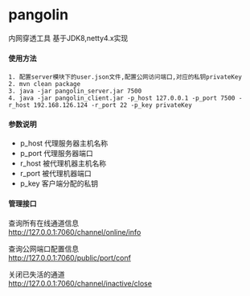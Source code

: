 # pangolin
内网穿透工具 基于JDK8,netty4.x实现

#### 使用方法

    1. 配置server模块下的user.json文件,配置公网访问端口,对应的私钥privateKey
    2. mvn clean package  
    3. java -jar pangolin_server.jar 7500  
    4. java -jar pangolin_client.jar -p_host 127.0.0.1 -p_port 7500 -r_host 192.168.126.124 -r_port 22 -p_key privateKey

#### 参数说明  
- p_host 代理服务器主机名称  
- p_port 代理服务器端口  
- r_host 被代理机器主机名称  
- r_port 被代理机器端口  
- p_key 客户端分配的私钥


#### 管理接口  
查询所有在线通道信息  
http://127.0.0.1:7060/channel/online/info  

查询公网端口配置信息  
http://127.0.0.1:7060/public/port/conf  

关闭已失活的通道  
http://127.0.0.1:7060/channel/inactive/close
